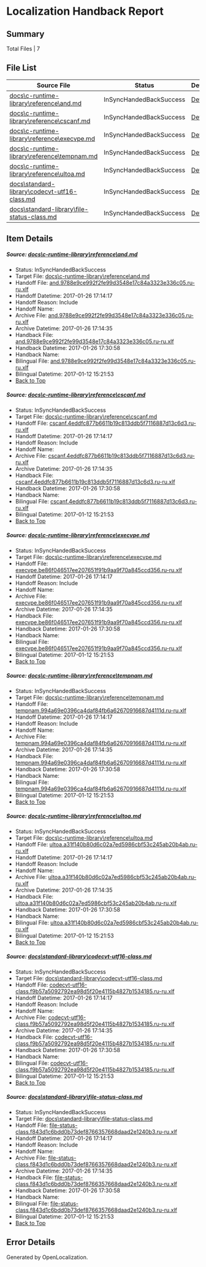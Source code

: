 # <a name='report-top'></a> Localization Handback Report

## Summary
 Total Files | 7

## File List
 Source File | Status | Details 
 ----------- | ------ | ------- 
 [docs\c-runtime-library\reference\and.md](https://github.com/openlocalizationtestorg/cpp-docs/blob/3168772cbb7e8127523bc2fc2da5cc9b4f59beb8/docs/c-runtime-library/reference/and.md) | InSyncHandedBackSuccess | [Details](#ce7cd9078015c38d83f574699908f1b2b7a9ede52512)
 [docs\c-runtime-library\reference\cscanf.md](https://github.com/openlocalizationtestorg/cpp-docs/blob/3168772cbb7e8127523bc2fc2da5cc9b4f59beb8/docs/c-runtime-library/reference/cscanf.md) | InSyncHandedBackSuccess | [Details](#2e9fb43a6da4ffe556fb1e217cb583e69095d0092622)
 [docs\c-runtime-library\reference\execvpe.md](https://github.com/openlocalizationtestorg/cpp-docs/blob/3168772cbb7e8127523bc2fc2da5cc9b4f59beb8/docs/c-runtime-library/reference/execvpe.md) | InSyncHandedBackSuccess | [Details](#634cbaeba1610c7f656185ff159e3a03dcce3cf42657)
 [docs\c-runtime-library\reference\tempnam.md](https://github.com/openlocalizationtestorg/cpp-docs/blob/3168772cbb7e8127523bc2fc2da5cc9b4f59beb8/docs/c-runtime-library/reference/tempnam.md) | InSyncHandedBackSuccess | [Details](#fe877564ca417090633c66c86d03318fbe73838b3167)
 [docs\c-runtime-library\reference\ultoa.md](https://github.com/openlocalizationtestorg/cpp-docs/blob/3168772cbb7e8127523bc2fc2da5cc9b4f59beb8/docs/c-runtime-library/reference/ultoa.md) | InSyncHandedBackSuccess | [Details](#f2a21f767b8315b2f419e26dce1c2e02ef5631fa3184)
 [docs\standard-library\codecvt-utf16-class.md](https://github.com/openlocalizationtestorg/cpp-docs/blob/5187996fc377bca8633360082d07f7ec8a68ee57/docs/standard-library/codecvt-utf16-class.md) | InSyncHandedBackSuccess | [Details](#8ee859512a6b4a3050eec6f91d4b3c8449cf918a12602)
 [docs\standard-library\file-status-class.md](https://github.com/openlocalizationtestorg/cpp-docs/blob/85c900f2263ae1c1089478badc85388e3b5e8548/docs/standard-library/file-status-class.md) | InSyncHandedBackSuccess | [Details](#b6418446418b16233cea45440510cafb372dc2fd12702)

## Item Details
##### <a name='ce7cd9078015c38d83f574699908f1b2b7a9ede52512'></a> Source: [docs\c-runtime-library\reference\and.md](https://github.com/openlocalizationtestorg/cpp-docs/blob/3168772cbb7e8127523bc2fc2da5cc9b4f59beb8/docs/c-runtime-library/reference/and.md)
* Status: InSyncHandedBackSuccess
* Target File: [docs\c-runtime-library\reference\and.md](https://github.com/OpenLocalizationTestOrg/cpp-docs.ru-ru/blob/e63f99c98fe7898dcbaa1a0486d7ea1c54b8e53e/docs/c-runtime-library/reference/and.md)
* Handoff File: [and.9788e9ce992f2fe99d3548e17c84a3323e336c05.ru-ru.xlf](https://github.com/OpenLocalizationTestOrg/cpp-docs.handoff/blob/7a5392b635a94ab24b79f4fa2fb2cb7f468c6acc/ol-handoff/OpenLocalizationTestOrg/cpp-docs.ru-ru/master/mt/and.9788e9ce992f2fe99d3548e17c84a3323e336c05.ru-ru.xlf)
* Handoff Datetime: 2017-01-26 17:14:17
* Handoff Reason: Include
* Handoff Name: 
* Archive File: [and.9788e9ce992f2fe99d3548e17c84a3323e336c05.ru-ru.xlf](https://github.com/OpenLocalizationTestOrg/cpp-docs.handoff/blob/492ebd7e177151e83fbfb80149e8046b099327c6/ol-archive/OpenLocalizationTestOrg/cpp-docs.ru-ru/master/mt/and.9788e9ce992f2fe99d3548e17c84a3323e336c05.ru-ru.xlf)
* Archive Datetime: 2017-01-26 17:14:35
* Handback File: [and.9788e9ce992f2fe99d3548e17c84a3323e336c05.ru-ru.xlf](https://github.com/OpenLocalizationTestOrg/cpp-docs.handback/blob/55a14a3f49548253ec0ffdee5734bba099e31557/ol-handback/OpenLocalizationTestOrg/cpp-docs.ru-ru/master/mt/and.9788e9ce992f2fe99d3548e17c84a3323e336c05.ru-ru.xlf)
* Handback Datetime: 2017-01-26 17:30:58
* Handback Name: 
* Bilingual File: [and.9788e9ce992f2fe99d3548e17c84a3323e336c05.ru-ru.xlf](https://github.com/OpenLocalizationTestOrg/cpp-docs.handback/blob/45158e920f212c16f2f035cd25bcb5a85f7f6d1b/ol-handback/OpenLocalizationTestOrg/cpp-docs.ru-ru/master/mt/and.9788e9ce992f2fe99d3548e17c84a3323e336c05.ru-ru.xlf)
* Bilingual Datetime: 2017-01-12 15:21:53
* [Back to Top](#report-top)

##### <a name='2e9fb43a6da4ffe556fb1e217cb583e69095d0092622'></a> Source: [docs\c-runtime-library\reference\cscanf.md](https://github.com/openlocalizationtestorg/cpp-docs/blob/3168772cbb7e8127523bc2fc2da5cc9b4f59beb8/docs/c-runtime-library/reference/cscanf.md)
* Status: InSyncHandedBackSuccess
* Target File: [docs\c-runtime-library\reference\cscanf.md](https://github.com/OpenLocalizationTestOrg/cpp-docs.ru-ru/blob/e63f99c98fe7898dcbaa1a0486d7ea1c54b8e53e/docs/c-runtime-library/reference/cscanf.md)
* Handoff File: [cscanf.4eddfc877b6611b19c813ddb5f7116887d13c6d3.ru-ru.xlf](https://github.com/OpenLocalizationTestOrg/cpp-docs.handoff/blob/7a5392b635a94ab24b79f4fa2fb2cb7f468c6acc/ol-handoff/OpenLocalizationTestOrg/cpp-docs.ru-ru/master/mt/cscanf.4eddfc877b6611b19c813ddb5f7116887d13c6d3.ru-ru.xlf)
* Handoff Datetime: 2017-01-26 17:14:17
* Handoff Reason: Include
* Handoff Name: 
* Archive File: [cscanf.4eddfc877b6611b19c813ddb5f7116887d13c6d3.ru-ru.xlf](https://github.com/OpenLocalizationTestOrg/cpp-docs.handoff/blob/492ebd7e177151e83fbfb80149e8046b099327c6/ol-archive/OpenLocalizationTestOrg/cpp-docs.ru-ru/master/mt/cscanf.4eddfc877b6611b19c813ddb5f7116887d13c6d3.ru-ru.xlf)
* Archive Datetime: 2017-01-26 17:14:35
* Handback File: [cscanf.4eddfc877b6611b19c813ddb5f7116887d13c6d3.ru-ru.xlf](https://github.com/OpenLocalizationTestOrg/cpp-docs.handback/blob/55a14a3f49548253ec0ffdee5734bba099e31557/ol-handback/OpenLocalizationTestOrg/cpp-docs.ru-ru/master/mt/cscanf.4eddfc877b6611b19c813ddb5f7116887d13c6d3.ru-ru.xlf)
* Handback Datetime: 2017-01-26 17:30:58
* Handback Name: 
* Bilingual File: [cscanf.4eddfc877b6611b19c813ddb5f7116887d13c6d3.ru-ru.xlf](https://github.com/OpenLocalizationTestOrg/cpp-docs.handback/blob/45158e920f212c16f2f035cd25bcb5a85f7f6d1b/ol-handback/OpenLocalizationTestOrg/cpp-docs.ru-ru/master/mt/cscanf.4eddfc877b6611b19c813ddb5f7116887d13c6d3.ru-ru.xlf)
* Bilingual Datetime: 2017-01-12 15:21:53
* [Back to Top](#report-top)

##### <a name='634cbaeba1610c7f656185ff159e3a03dcce3cf42657'></a> Source: [docs\c-runtime-library\reference\execvpe.md](https://github.com/openlocalizationtestorg/cpp-docs/blob/3168772cbb7e8127523bc2fc2da5cc9b4f59beb8/docs/c-runtime-library/reference/execvpe.md)
* Status: InSyncHandedBackSuccess
* Target File: [docs\c-runtime-library\reference\execvpe.md](https://github.com/OpenLocalizationTestOrg/cpp-docs.ru-ru/blob/e63f99c98fe7898dcbaa1a0486d7ea1c54b8e53e/docs/c-runtime-library/reference/execvpe.md)
* Handoff File: [execvpe.be86f046517ee207651f91b9aa9f70a845ccd356.ru-ru.xlf](https://github.com/OpenLocalizationTestOrg/cpp-docs.handoff/blob/7a5392b635a94ab24b79f4fa2fb2cb7f468c6acc/ol-handoff/OpenLocalizationTestOrg/cpp-docs.ru-ru/master/mt/execvpe.be86f046517ee207651f91b9aa9f70a845ccd356.ru-ru.xlf)
* Handoff Datetime: 2017-01-26 17:14:17
* Handoff Reason: Include
* Handoff Name: 
* Archive File: [execvpe.be86f046517ee207651f91b9aa9f70a845ccd356.ru-ru.xlf](https://github.com/OpenLocalizationTestOrg/cpp-docs.handoff/blob/492ebd7e177151e83fbfb80149e8046b099327c6/ol-archive/OpenLocalizationTestOrg/cpp-docs.ru-ru/master/mt/execvpe.be86f046517ee207651f91b9aa9f70a845ccd356.ru-ru.xlf)
* Archive Datetime: 2017-01-26 17:14:35
* Handback File: [execvpe.be86f046517ee207651f91b9aa9f70a845ccd356.ru-ru.xlf](https://github.com/OpenLocalizationTestOrg/cpp-docs.handback/blob/55a14a3f49548253ec0ffdee5734bba099e31557/ol-handback/OpenLocalizationTestOrg/cpp-docs.ru-ru/master/mt/execvpe.be86f046517ee207651f91b9aa9f70a845ccd356.ru-ru.xlf)
* Handback Datetime: 2017-01-26 17:30:58
* Handback Name: 
* Bilingual File: [execvpe.be86f046517ee207651f91b9aa9f70a845ccd356.ru-ru.xlf](https://github.com/OpenLocalizationTestOrg/cpp-docs.handback/blob/45158e920f212c16f2f035cd25bcb5a85f7f6d1b/ol-handback/OpenLocalizationTestOrg/cpp-docs.ru-ru/master/mt/execvpe.be86f046517ee207651f91b9aa9f70a845ccd356.ru-ru.xlf)
* Bilingual Datetime: 2017-01-12 15:21:53
* [Back to Top](#report-top)

##### <a name='fe877564ca417090633c66c86d03318fbe73838b3167'></a> Source: [docs\c-runtime-library\reference\tempnam.md](https://github.com/openlocalizationtestorg/cpp-docs/blob/3168772cbb7e8127523bc2fc2da5cc9b4f59beb8/docs/c-runtime-library/reference/tempnam.md)
* Status: InSyncHandedBackSuccess
* Target File: [docs\c-runtime-library\reference\tempnam.md](https://github.com/OpenLocalizationTestOrg/cpp-docs.ru-ru/blob/e63f99c98fe7898dcbaa1a0486d7ea1c54b8e53e/docs/c-runtime-library/reference/tempnam.md)
* Handoff File: [tempnam.994a69e0396ca4daf84fb6a62670916687d4111d.ru-ru.xlf](https://github.com/OpenLocalizationTestOrg/cpp-docs.handoff/blob/7a5392b635a94ab24b79f4fa2fb2cb7f468c6acc/ol-handoff/OpenLocalizationTestOrg/cpp-docs.ru-ru/master/mt/tempnam.994a69e0396ca4daf84fb6a62670916687d4111d.ru-ru.xlf)
* Handoff Datetime: 2017-01-26 17:14:17
* Handoff Reason: Include
* Handoff Name: 
* Archive File: [tempnam.994a69e0396ca4daf84fb6a62670916687d4111d.ru-ru.xlf](https://github.com/OpenLocalizationTestOrg/cpp-docs.handoff/blob/492ebd7e177151e83fbfb80149e8046b099327c6/ol-archive/OpenLocalizationTestOrg/cpp-docs.ru-ru/master/mt/tempnam.994a69e0396ca4daf84fb6a62670916687d4111d.ru-ru.xlf)
* Archive Datetime: 2017-01-26 17:14:35
* Handback File: [tempnam.994a69e0396ca4daf84fb6a62670916687d4111d.ru-ru.xlf](https://github.com/OpenLocalizationTestOrg/cpp-docs.handback/blob/55a14a3f49548253ec0ffdee5734bba099e31557/ol-handback/OpenLocalizationTestOrg/cpp-docs.ru-ru/master/mt/tempnam.994a69e0396ca4daf84fb6a62670916687d4111d.ru-ru.xlf)
* Handback Datetime: 2017-01-26 17:30:58
* Handback Name: 
* Bilingual File: [tempnam.994a69e0396ca4daf84fb6a62670916687d4111d.ru-ru.xlf](https://github.com/OpenLocalizationTestOrg/cpp-docs.handback/blob/45158e920f212c16f2f035cd25bcb5a85f7f6d1b/ol-handback/OpenLocalizationTestOrg/cpp-docs.ru-ru/master/mt/tempnam.994a69e0396ca4daf84fb6a62670916687d4111d.ru-ru.xlf)
* Bilingual Datetime: 2017-01-12 15:21:53
* [Back to Top](#report-top)

##### <a name='f2a21f767b8315b2f419e26dce1c2e02ef5631fa3184'></a> Source: [docs\c-runtime-library\reference\ultoa.md](https://github.com/openlocalizationtestorg/cpp-docs/blob/3168772cbb7e8127523bc2fc2da5cc9b4f59beb8/docs/c-runtime-library/reference/ultoa.md)
* Status: InSyncHandedBackSuccess
* Target File: [docs\c-runtime-library\reference\ultoa.md](https://github.com/OpenLocalizationTestOrg/cpp-docs.ru-ru/blob/e63f99c98fe7898dcbaa1a0486d7ea1c54b8e53e/docs/c-runtime-library/reference/ultoa.md)
* Handoff File: [ultoa.a31f140b80d6c02a7ed5986cbf53c245ab20b4ab.ru-ru.xlf](https://github.com/OpenLocalizationTestOrg/cpp-docs.handoff/blob/7a5392b635a94ab24b79f4fa2fb2cb7f468c6acc/ol-handoff/OpenLocalizationTestOrg/cpp-docs.ru-ru/master/mt/ultoa.a31f140b80d6c02a7ed5986cbf53c245ab20b4ab.ru-ru.xlf)
* Handoff Datetime: 2017-01-26 17:14:17
* Handoff Reason: Include
* Handoff Name: 
* Archive File: [ultoa.a31f140b80d6c02a7ed5986cbf53c245ab20b4ab.ru-ru.xlf](https://github.com/OpenLocalizationTestOrg/cpp-docs.handoff/blob/492ebd7e177151e83fbfb80149e8046b099327c6/ol-archive/OpenLocalizationTestOrg/cpp-docs.ru-ru/master/mt/ultoa.a31f140b80d6c02a7ed5986cbf53c245ab20b4ab.ru-ru.xlf)
* Archive Datetime: 2017-01-26 17:14:35
* Handback File: [ultoa.a31f140b80d6c02a7ed5986cbf53c245ab20b4ab.ru-ru.xlf](https://github.com/OpenLocalizationTestOrg/cpp-docs.handback/blob/55a14a3f49548253ec0ffdee5734bba099e31557/ol-handback/OpenLocalizationTestOrg/cpp-docs.ru-ru/master/mt/ultoa.a31f140b80d6c02a7ed5986cbf53c245ab20b4ab.ru-ru.xlf)
* Handback Datetime: 2017-01-26 17:30:58
* Handback Name: 
* Bilingual File: [ultoa.a31f140b80d6c02a7ed5986cbf53c245ab20b4ab.ru-ru.xlf](https://github.com/OpenLocalizationTestOrg/cpp-docs.handback/blob/45158e920f212c16f2f035cd25bcb5a85f7f6d1b/ol-handback/OpenLocalizationTestOrg/cpp-docs.ru-ru/master/mt/ultoa.a31f140b80d6c02a7ed5986cbf53c245ab20b4ab.ru-ru.xlf)
* Bilingual Datetime: 2017-01-12 15:21:53
* [Back to Top](#report-top)

##### <a name='8ee859512a6b4a3050eec6f91d4b3c8449cf918a12602'></a> Source: [docs\standard-library\codecvt-utf16-class.md](https://github.com/openlocalizationtestorg/cpp-docs/blob/5187996fc377bca8633360082d07f7ec8a68ee57/docs/standard-library/codecvt-utf16-class.md)
* Status: InSyncHandedBackSuccess
* Target File: [docs\standard-library\codecvt-utf16-class.md](https://github.com/OpenLocalizationTestOrg/cpp-docs.ru-ru/blob/e63f99c98fe7898dcbaa1a0486d7ea1c54b8e53e/docs/standard-library/codecvt-utf16-class.md)
* Handoff File: [codecvt-utf16-class.f9b57a5092792ea98d5f20e4115b4827b1534185.ru-ru.xlf](https://github.com/OpenLocalizationTestOrg/cpp-docs.handoff/blob/7a5392b635a94ab24b79f4fa2fb2cb7f468c6acc/ol-handoff/OpenLocalizationTestOrg/cpp-docs.ru-ru/master/mt/codecvt-utf16-class.f9b57a5092792ea98d5f20e4115b4827b1534185.ru-ru.xlf)
* Handoff Datetime: 2017-01-26 17:14:17
* Handoff Reason: Include
* Handoff Name: 
* Archive File: [codecvt-utf16-class.f9b57a5092792ea98d5f20e4115b4827b1534185.ru-ru.xlf](https://github.com/OpenLocalizationTestOrg/cpp-docs.handoff/blob/492ebd7e177151e83fbfb80149e8046b099327c6/ol-archive/OpenLocalizationTestOrg/cpp-docs.ru-ru/master/mt/codecvt-utf16-class.f9b57a5092792ea98d5f20e4115b4827b1534185.ru-ru.xlf)
* Archive Datetime: 2017-01-26 17:14:35
* Handback File: [codecvt-utf16-class.f9b57a5092792ea98d5f20e4115b4827b1534185.ru-ru.xlf](https://github.com/OpenLocalizationTestOrg/cpp-docs.handback/blob/55a14a3f49548253ec0ffdee5734bba099e31557/ol-handback/OpenLocalizationTestOrg/cpp-docs.ru-ru/master/mt/codecvt-utf16-class.f9b57a5092792ea98d5f20e4115b4827b1534185.ru-ru.xlf)
* Handback Datetime: 2017-01-26 17:30:58
* Handback Name: 
* Bilingual File: [codecvt-utf16-class.f9b57a5092792ea98d5f20e4115b4827b1534185.ru-ru.xlf](https://github.com/OpenLocalizationTestOrg/cpp-docs.handback/blob/45158e920f212c16f2f035cd25bcb5a85f7f6d1b/ol-handback/OpenLocalizationTestOrg/cpp-docs.ru-ru/master/mt/codecvt-utf16-class.f9b57a5092792ea98d5f20e4115b4827b1534185.ru-ru.xlf)
* Bilingual Datetime: 2017-01-12 15:21:53
* [Back to Top](#report-top)

##### <a name='b6418446418b16233cea45440510cafb372dc2fd12702'></a> Source: [docs\standard-library\file-status-class.md](https://github.com/openlocalizationtestorg/cpp-docs/blob/85c900f2263ae1c1089478badc85388e3b5e8548/docs/standard-library/file-status-class.md)
* Status: InSyncHandedBackSuccess
* Target File: [docs\standard-library\file-status-class.md](https://github.com/OpenLocalizationTestOrg/cpp-docs.ru-ru/blob/e63f99c98fe7898dcbaa1a0486d7ea1c54b8e53e/docs/standard-library/file-status-class.md)
* Handoff File: [file-status-class.f843d1c6bdd0b73def8766357668daad2e1240b3.ru-ru.xlf](https://github.com/OpenLocalizationTestOrg/cpp-docs.handoff/blob/7a5392b635a94ab24b79f4fa2fb2cb7f468c6acc/ol-handoff/OpenLocalizationTestOrg/cpp-docs.ru-ru/master/mt/file-status-class.f843d1c6bdd0b73def8766357668daad2e1240b3.ru-ru.xlf)
* Handoff Datetime: 2017-01-26 17:14:17
* Handoff Reason: Include
* Handoff Name: 
* Archive File: [file-status-class.f843d1c6bdd0b73def8766357668daad2e1240b3.ru-ru.xlf](https://github.com/OpenLocalizationTestOrg/cpp-docs.handoff/blob/492ebd7e177151e83fbfb80149e8046b099327c6/ol-archive/OpenLocalizationTestOrg/cpp-docs.ru-ru/master/mt/file-status-class.f843d1c6bdd0b73def8766357668daad2e1240b3.ru-ru.xlf)
* Archive Datetime: 2017-01-26 17:14:35
* Handback File: [file-status-class.f843d1c6bdd0b73def8766357668daad2e1240b3.ru-ru.xlf](https://github.com/OpenLocalizationTestOrg/cpp-docs.handback/blob/55a14a3f49548253ec0ffdee5734bba099e31557/ol-handback/OpenLocalizationTestOrg/cpp-docs.ru-ru/master/mt/file-status-class.f843d1c6bdd0b73def8766357668daad2e1240b3.ru-ru.xlf)
* Handback Datetime: 2017-01-26 17:30:58
* Handback Name: 
* Bilingual File: [file-status-class.f843d1c6bdd0b73def8766357668daad2e1240b3.ru-ru.xlf](https://github.com/OpenLocalizationTestOrg/cpp-docs.handback/blob/45158e920f212c16f2f035cd25bcb5a85f7f6d1b/ol-handback/OpenLocalizationTestOrg/cpp-docs.ru-ru/master/mt/file-status-class.f843d1c6bdd0b73def8766357668daad2e1240b3.ru-ru.xlf)
* Bilingual Datetime: 2017-01-12 15:21:53
* [Back to Top](#report-top)


## Error Details

Generated by OpenLocalization.
